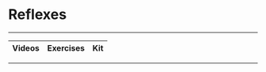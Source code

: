 # Reflexes

----

Videos              |Exercises                      |Kit
:-------------------|:------------------------------|:-------------------------

----
